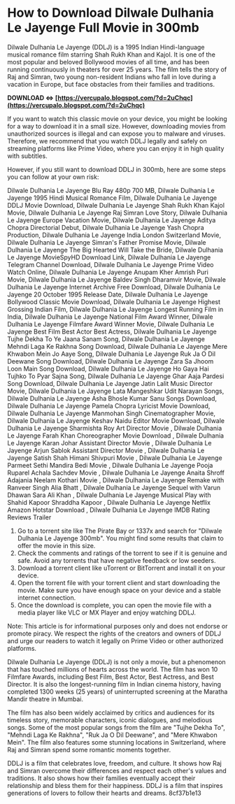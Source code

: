 
 
# How to Download Dilwale Dulhania Le Jayenge Full Movie in 300mb
 
Dilwale Dulhania Le Jayenge (DDLJ) is a 1995 Indian Hindi-language musical romance film starring Shah Rukh Khan and Kajol. It is one of the most popular and beloved Bollywood movies of all time, and has been running continuously in theaters for over 25 years. The film tells the story of Raj and Simran, two young non-resident Indians who fall in love during a vacation in Europe, but face obstacles from their families and traditions.
 
**DOWNLOAD ⇔ [https://vercupalo.blogspot.com/?d=2uChqc](https://vercupalo.blogspot.com/?d=2uChqc)**


 
If you want to watch this classic movie on your device, you might be looking for a way to download it in a small size. However, downloading movies from unauthorized sources is illegal and can expose you to malware and viruses. Therefore, we recommend that you watch DDLJ legally and safely on streaming platforms like Prime Video, where you can enjoy it in high quality with subtitles.
 
However, if you still want to download DDLJ in 300mb, here are some steps you can follow at your own risk:
 
Dilwale Dulhania Le Jayenge Blu Ray 480p 700 MB,  Dilwale Dulhania Le Jayenge 1995 Hindi Musical Romance Film,  Dilwale Dulhania Le Jayenge DDLJ Movie Download,  Dilwale Dulhania Le Jayenge Shah Rukh Khan Kajol Movie,  Dilwale Dulhania Le Jayenge Raj Simran Love Story,  Dilwale Dulhania Le Jayenge Europe Vacation Movie,  Dilwale Dulhania Le Jayenge Aditya Chopra Directorial Debut,  Dilwale Dulhania Le Jayenge Yash Chopra Production,  Dilwale Dulhania Le Jayenge India London Switzerland Movie,  Dilwale Dulhania Le Jayenge Simran's Father Promise Movie,  Dilwale Dulhania Le Jayenge The Big Hearted Will Take the Bride,  Dilwale Dulhania Le Jayenge MovieSpyHD Download Link,  Dilwale Dulhania Le Jayenge Telegram Channel Download,  Dilwale Dulhania Le Jayenge Prime Video Watch Online,  Dilwale Dulhania Le Jayenge Anupam Kher Amrish Puri Movie,  Dilwale Dulhania Le Jayenge Baldev Singh Dharamvir Movie,  Dilwale Dulhania Le Jayenge Internet Archive Free Download,  Dilwale Dulhania Le Jayenge 20 October 1995 Release Date,  Dilwale Dulhania Le Jayenge Bollywood Classic Movie Download,  Dilwale Dulhania Le Jayenge Highest Grossing Indian Film,  Dilwale Dulhania Le Jayenge Longest Running Film in India,  Dilwale Dulhania Le Jayenge National Film Award Winner,  Dilwale Dulhania Le Jayenge Filmfare Award Winner Movie,  Dilwale Dulhania Le Jayenge Best Film Best Actor Best Actress,  Dilwale Dulhania Le Jayenge Tujhe Dekha To Ye Jaana Sanam Song,  Dilwale Dulhania Le Jayenge Mehndi Laga Ke Rakhna Song Download,  Dilwale Dulhania Le Jayenge Mere Khwabon Mein Jo Aaye Song,  Dilwale Dulhania Le Jayenge Ruk Ja O Dil Deewane Song Download,  Dilwale Dulhania Le Jayenge Zara Sa Jhoom Loon Main Song Download,  Dilwale Dulhania Le Jayenge Ho Gaya Hai Tujhko To Pyar Sajna Song,  Dilwale Dulhania Le Jayenge Ghar Aaja Pardesi Song Download,  Dilwale Dulhania Le Jayenge Jatin Lalit Music Director Movie,  Dilwale Dulhania Le Jayenge Lata Mangeshkar Udit Narayan Songs,  Dilwale Dulhania Le Jayenge Asha Bhosle Kumar Sanu Songs Download,  Dilwale Dulhania Le Jayenge Pamela Chopra Lyricist Movie Download,  Dilwale Dulhania Le Jayenge Manmohan Singh Cinematographer Movie,  Dilwale Dulhania Le Jayenge Keshav Naidu Editor Movie Download,  Dilwale Dulhania Le Jayenge Sharmishta Roy Art Director Movie ,  Dilwale Dulhania Le Jayenge Farah Khan Choreographer Movie Download ,  Dilwale Dulhania Le Jayenge Karan Johar Assistant Director Movie ,  Dilwale Dulhania Le Jayenge Arjun Sablok Assistant Director Movie ,  Dilwale Dulhania Le Jayenge Satish Shah Himani Shivpuri Movie ,  Dilwale Dulhania Le Jayenge Parmeet Sethi Mandira Bedi Movie ,  Dilwale Dulhania Le Jayenge Pooja Ruparel Achala Sachdev Movie ,  Dilwale Dulhania Le Jayenge Anaita Shroff Adajania Neelam Kothari Movie ,  Dilwale Dulhania Le Jayenge Remake with Ranveer Singh Alia Bhatt ,  Dilwale Dulhania Le Jayenge Sequel with Varun Dhawan Sara Ali Khan ,  Dilwale Dulhania Le Jayenge Musical Play with Shahid Kapoor Shraddha Kapoor ,  Dilwale Dulhania Le Jayenge Netflix Amazon Hotstar Download ,  Dilwale Dulhania Le Jayenge IMDB Rating Reviews Trailer
 
1. Go to a torrent site like The Pirate Bay or 1337x and search for "Dilwale Dulhania Le Jayenge 300mb". You might find some results that claim to offer the movie in this size.
2. Check the comments and ratings of the torrent to see if it is genuine and safe. Avoid any torrents that have negative feedback or low seeders.
3. Download a torrent client like uTorrent or BitTorrent and install it on your device.
4. Open the torrent file with your torrent client and start downloading the movie. Make sure you have enough space on your device and a stable internet connection.
5. Once the download is complete, you can open the movie file with a media player like VLC or MX Player and enjoy watching DDLJ.

Note: This article is for informational purposes only and does not endorse or promote piracy. We respect the rights of the creators and owners of DDLJ and urge our readers to watch it legally on Prime Video or other authorized platforms.
  
Dilwale Dulhania Le Jayenge (DDLJ) is not only a movie, but a phenomenon that has touched millions of hearts across the world. The film has won 10 Filmfare Awards, including Best Film, Best Actor, Best Actress, and Best Director. It is also the longest-running film in Indian cinema history, having completed 1300 weeks (25 years) of uninterrupted screening at the Maratha Mandir theatre in Mumbai.
 
The film has also been widely acclaimed by critics and audiences for its timeless story, memorable characters, iconic dialogues, and melodious songs. Some of the most popular songs from the film are "Tujhe Dekha To", "Mehndi Laga Ke Rakhna", "Ruk Ja O Dil Deewane", and "Mere Khwabon Mein". The film also features some stunning locations in Switzerland, where Raj and Simran spend some romantic moments together.
 
DDLJ is a film that celebrates love, freedom, and culture. It shows how Raj and Simran overcome their differences and respect each other's values and traditions. It also shows how their families eventually accept their relationship and bless them for their happiness. DDLJ is a film that inspires generations of lovers to follow their hearts and dreams.
 8cf37b1e13
 
